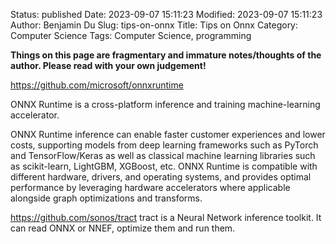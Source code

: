 Status: published
Date: 2023-09-07 15:11:23
Modified: 2023-09-07 15:11:23
Author: Benjamin Du
Slug: tips-on-onnx
Title: Tips on Onnx
Category: Computer Science
Tags: Computer Science, programming

**Things on this page are fragmentary and immature notes/thoughts of the author. Please read with your own judgement!**

https://github.com/microsoft/onnxruntime

ONNX Runtime is a cross-platform inference and training machine-learning accelerator.

ONNX Runtime inference can enable faster customer experiences and lower costs, supporting models from deep learning frameworks such as PyTorch and TensorFlow/Keras as well as classical machine learning libraries such as scikit-learn, LightGBM, XGBoost, etc. ONNX Runtime is compatible with different hardware, drivers, and operating systems, and provides optimal performance by leveraging hardware accelerators where applicable alongside graph optimizations and transforms.

https://github.com/sonos/tract
tract is a Neural Network inference toolkit. It can read ONNX or NNEF, optimize them and run them.

